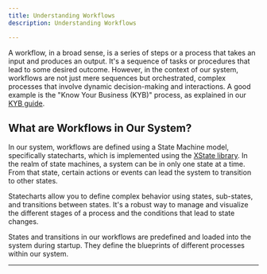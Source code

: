 ```yaml
---
title: Understanding Workflows
description: Understanding Workflows

---
```


A workflow, in a broad sense, is a series of steps or a process that takes an input and produces an output. It's a sequence of tasks or procedures that lead to some desired outcome. However, in the context of our system, workflows are not just mere sequences but orchestrated, complex processes that involve dynamic decision-making and interactions. A good example is the "Know Your Business (KYB)" process, as explained in our [KYB guide](/en/learn/simple_kyb_guide).

## What are Workflows in Our System?

In our system, workflows are defined using a State Machine model, specifically statecharts, which is implemented using the [XState library](https://xstate.js.org/docs/). In the realm of state machines, a system can be in only one state at a time. From that state, certain actions or events can lead the system to transition to other states.

Statecharts allow you to define complex behavior using states, sub-states, and transitions between states. It's a robust way to manage and visualize the different stages of a process and the conditions that lead to state changes.

States and transitions in our workflows are predefined and loaded into the system during startup. They define the blueprints of different processes within our system.


---
